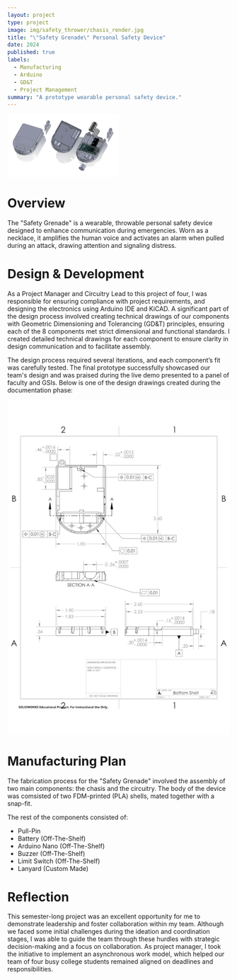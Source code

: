 ```yaml
---
layout: project
type: project
image: img/safety_thrower/chasis_render.jpg
title: "\"Safety Grenade\" Personal Safety Device"
date: 2024
published: true
labels:
  - Manufacturing
  - Arduino
  - GD&T
  - Project Management
summary: "A prototype wearable personal safety device."
---
```


<div class="text-center">
  <img class="img-fluid" src="../img/safety_thrower/exploded.jpg" alt="An exploded view of the device." style="width: 50%;">
</div>

# Overview

The "Safety Grenade" is a wearable, throwable personal safety device designed to enhance communication during emergencies. Worn as a necklace, it amplifies the human voice and activates an alarm when pulled during an attack, drawing attention and signaling distress.

# Design & Development

As a Project Manager and Circuitry Lead to this project of four, I was responsible for ensuring compliance with project requirements, and designing the electronics using Arduino IDE and KiCAD. A significant part of the design process involved creating technical drawings of our components with Geometric Dimensioning and Tolerancing (GD&T) principles, ensuring each of the 8 components met strict dimensional and functional standards. I created detailed technical drawings for each component to ensure clarity in design communication and to facilitate assembly.

The design process required several iterations, and each component’s fit was carefully tested. The final prototype successfully showcased our team's design and was praised during the live demo presented to a panel of faculty and GSIs. Below is one of the design drawings created during the documentation phase:

<div class="text-center">
  <img class="img-fluid" src="../img/safety_thrower/drawing.jpg" alt="One of several drawings I created for the device during documentation.">
</div>

# Manufacturing Plan

The fabrication process for the "Safety Grenade" involved the assembly of two main components: the chasis and the circuitry. The body of the device was comsisted of two FDM-printed (PLA) shells, mated together with a snap-fit.

The rest of the components consisted of:
- Pull-Pin
- Battery (Off-The-Shelf)
- Arduino Nano (Off-The-Shelf)
- Buzzer (Off-The-Shelf)
- Limit Switch (Off-The-Shelf)
- Lanyard (Custom Made)

# Reflection

This semester-long project was an excellent opportunity for me to demonstrate leadership and foster collaboration within my team. Although we faced some initial challenges during the ideation and coordination stages, I was able to guide the team through these hurdles with strategic decision-making and a focus on collaboration. As project manager, I took the initiative to implement an asynchronous work model, which helped our team of four busy college students remained aligned on deadlines and responsibilities.
